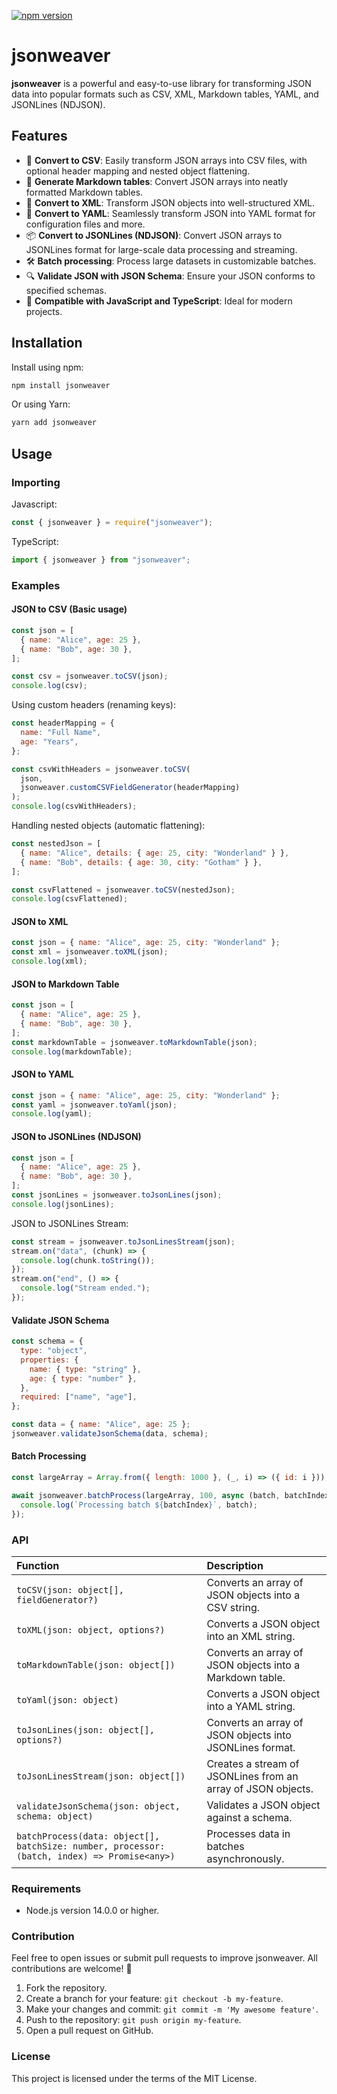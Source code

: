 [![npm version](https://img.shields.io/npm/v/jsonweaver)](https://www.npmjs.com/package/jsonweaver)

# jsonweaver

**jsonweaver** is a powerful and easy-to-use library for transforming JSON data into popular formats such as CSV, XML, Markdown tables, YAML, and JSONLines (NDJSON).

## Features

- 🚀 **Convert to CSV**: Easily transform JSON arrays into CSV files, with optional header mapping and nested object flattening.
- 📄 **Generate Markdown tables**: Convert JSON arrays into neatly formatted Markdown tables.
- 📂 **Convert to XML**: Transform JSON objects into well-structured XML.
- 📜 **Convert to YAML**: Seamlessly transform JSON into YAML format for configuration files and more.
- 📦 **Convert to JSONLines (NDJSON)**: Convert JSON arrays to JSONLines format for large-scale data processing and streaming.
- 🛠️ **Batch processing**: Process large datasets in customizable batches.
- 🔍 **Validate JSON with JSON Schema**: Ensure your JSON conforms to specified schemas.
- 🔧 **Compatible with JavaScript and TypeScript**: Ideal for modern projects.

## Installation

Install using npm:

```bash
npm install jsonweaver
```

Or using Yarn:

```bash
yarn add jsonweaver
```

## Usage

### Importing

Javascript:

```javascript
const { jsonweaver } = require("jsonweaver");
```

TypeScript:

```typescript
import { jsonweaver } from "jsonweaver";
```

### Examples

#### JSON to CSV (Basic usage)

```javascript
const json = [
  { name: "Alice", age: 25 },
  { name: "Bob", age: 30 },
];

const csv = jsonweaver.toCSV(json);
console.log(csv);
```

Using custom headers (renaming keys):

```javascript
const headerMapping = {
  name: "Full Name",
  age: "Years",
};

const csvWithHeaders = jsonweaver.toCSV(
  json,
  jsonweaver.customCSVFieldGenerator(headerMapping)
);
console.log(csvWithHeaders);
```

Handling nested objects (automatic flattening):

```javascript
const nestedJson = [
  { name: "Alice", details: { age: 25, city: "Wonderland" } },
  { name: "Bob", details: { age: 30, city: "Gotham" } },
];

const csvFlattened = jsonweaver.toCSV(nestedJson);
console.log(csvFlattened);
```

#### JSON to XML

```javascript
const json = { name: "Alice", age: 25, city: "Wonderland" };
const xml = jsonweaver.toXML(json);
console.log(xml);
```

#### JSON to Markdown Table

```javascript
const json = [
  { name: "Alice", age: 25 },
  { name: "Bob", age: 30 },
];
const markdownTable = jsonweaver.toMarkdownTable(json);
console.log(markdownTable);
```

#### JSON to YAML

```javascript
const json = { name: "Alice", age: 25, city: "Wonderland" };
const yaml = jsonweaver.toYaml(json);
console.log(yaml);
```

#### JSON to JSONLines (NDJSON)

```javascript
const json = [
  { name: "Alice", age: 25 },
  { name: "Bob", age: 30 },
];
const jsonLines = jsonweaver.toJsonLines(json);
console.log(jsonLines);
```

JSON to JSONLines Stream:

```javascript
const stream = jsonweaver.toJsonLinesStream(json);
stream.on("data", (chunk) => {
  console.log(chunk.toString());
});
stream.on("end", () => {
  console.log("Stream ended.");
});
```

#### Validate JSON Schema

```javascript
const schema = {
  type: "object",
  properties: {
    name: { type: "string" },
    age: { type: "number" },
  },
  required: ["name", "age"],
};

const data = { name: "Alice", age: 25 };
jsonweaver.validateJsonSchema(data, schema);
```

#### Batch Processing

```javascript
const largeArray = Array.from({ length: 1000 }, (_, i) => ({ id: i }));

await jsonweaver.batchProcess(largeArray, 100, async (batch, batchIndex) => {
  console.log(`Processing batch ${batchIndex}`, batch);
});
```

### API

| Function                                                                                     | Description                                                  |
| :------------------------------------------------------------------------------------------- | :----------------------------------------------------------- |
| `toCSV(json: object[], fieldGenerator?)`                                                     | Converts an array of JSON objects into a CSV string.         |
| `toXML(json: object, options?)`                                                              | Converts a JSON object into an XML string.                   |
| `toMarkdownTable(json: object[])`                                                            | Converts an array of JSON objects into a Markdown table.     |
| `toYaml(json: object)`                                                                       | Converts a JSON object into a YAML string.                   |
| `toJsonLines(json: object[], options?)`                                                      | Converts an array of JSON objects into JSONLines format.     |
| `toJsonLinesStream(json: object[])`                                                          | Creates a stream of JSONLines from an array of JSON objects. |
| `validateJsonSchema(json: object, schema: object)`                                           | Validates a JSON object against a schema.                    |
| `batchProcess(data: object[], batchSize: number, processor: (batch, index) => Promise<any>)` | Processes data in batches asynchronously.                    |

### Requirements

- Node.js version 14.0.0 or higher.

### Contribution

Feel free to open issues or submit pull requests to improve jsonweaver. All contributions are welcome! 🌟

1. Fork the repository.
2. Create a branch for your feature: `git checkout -b my-feature`.
3. Make your changes and commit: `git commit -m 'My awesome feature'`.
4. Push to the repository: `git push origin my-feature`.
5. Open a pull request on GitHub.

### License

This project is licensed under the terms of the MIT License.
